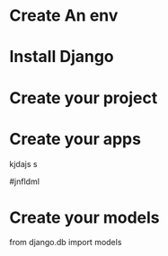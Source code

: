 <!-- My First Django project -->

# Create An env

# Install Django

# Create your project

# Create your apps
kjdajs
s

#jnfldml
# Create your models
from django.db import models
